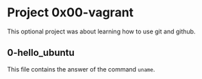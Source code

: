# Project 0x00-vagrant

This optional project was about learning how to use git and github.

## 0-hello_ubuntu

This file contains the answer of the command `uname`.